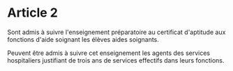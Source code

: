 # Article 2

Sont admis à suivre l'enseignement préparatoire au certificat d'aptitude aux fonctions d'aide soignant les élèves aides soignants.

Peuvent être admis à suivre cet enseignement les agents des services hospitaliers justifiant de trois ans de services effectifs dans leurs fonctions.
